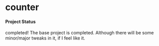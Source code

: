 # counter

#### Project Status
completed! The base project is completed. Although there will be some
minor/major tweaks in it, if I feel like it.
